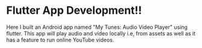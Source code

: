 # Flutter App Development‼️

Here I built an Android app named "My Tunes: Audio Video Player" using flutter. This app will play audio and video locally i.e, from assets as well as it has a feature to run online YouTube videos.

